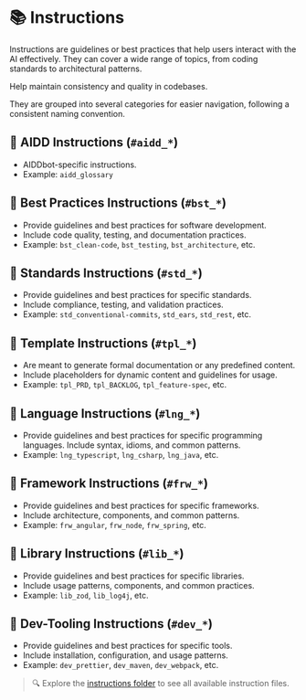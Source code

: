 # 📚 Instructions

Instructions are guidelines or best practices that help users interact with the AI effectively. They can cover a wide range of topics, from coding standards to architectural patterns.

Help maintain consistency and quality in codebases.

They are grouped into several categories for easier navigation, following a consistent naming convention.

## 📒 AIDD Instructions (`#aidd_*`)
- AIDDbot-specific instructions.
- Example: `aidd_glossary`

## 📒 Best Practices Instructions (`#bst_*`)
- Provide guidelines and best practices for software development.
- Include code quality, testing, and documentation practices.
- Example: `bst_clean-code`, `bst_testing`, `bst_architecture`, etc.
  
## 📒 Standards Instructions (`#std_*`)
- Provide guidelines and best practices for specific standards.
- Include compliance, testing, and validation practices.
- Example: `std_conventional-commits`, `std_ears`, `std_rest`, etc.

## 📒 Template Instructions (`#tpl_*`)
- Are meant to generate formal documentation or any predefined content.
- Include placeholders for dynamic content and guidelines for usage.
- Example: `tpl_PRD`, `tpl_BACKLOG`, `tpl_feature-spec`, etc.

## 📒 Language Instructions (`#lng_*`)
- Provide guidelines and best practices for specific programming languages.
 Include syntax, idioms, and common patterns.
 - Example: `lng_typescript`, `lng_csharp`, `lng_java`, etc.

## 📒 Framework Instructions (`#frw_*`)
- Provide guidelines and best practices for specific frameworks.
- Include architecture, components, and common patterns.
- Example: `frw_angular`, `frw_node`, `frw_spring`, etc.

## 📒 Library Instructions (`#lib_*`)
- Provide guidelines and best practices for specific libraries.
- Include usage patterns, components, and common practices.
- Example: `lib_zod`, `lib_log4j`, etc.

## 📒 Dev-Tooling Instructions (`#dev_*`)
- Provide guidelines and best practices for specific tools.
- Include installation, configuration, and usage patterns.
- Example: `dev_prettier`, `dev_maven`, `dev_webpack`, etc.


> 🔍 Explore the [instructions folder](https://github.com/AIDDbot/AIDDbot/tree/main/.github/instructions) to see all available instruction files.